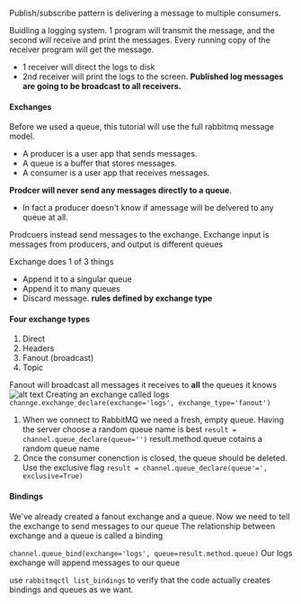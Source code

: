 Publish/subscribe pattern is delivering a message to multiple consumers.

Buidling a logging system. 1 program will transmit the message, and the second will receive and print the messages.
Every running copy of the receiver program will get the message.
* 1 receiver will direct the logs to disk
* 2nd receiver will print the logs to the screen.
 **Published log messages are going to be broadcast to all receivers.**

#### Exchanges
Before we used a queue, this tutorial will use the full rabbitmq message model.
* A producer is a user app that sends messages.
* A queue is a buffer that stores messages.
* A consumer is a user app that receives messages.

**Prodcer will never send any messages directly to a queue**. 
* In fact a producer doesn't know if amessage will be delvered to any queue at all.

Prodcuers instead send messages to the exchange. 
Exchange input is messages from producers, and output is different queues

Exchange does 1 of 3 things
* Append it to a singular queue
* Append it to many queues
* Discard message.
**rules defined by exchange type**

#### Four exchange types
1. Direct
2. Headers
3. Fanout (broadcast)
4. Topic

Fanout will broadcast all messages it receives to **all** the queues it knows
![alt text](/Users/jbollman/dev/rabbitmq-tutorial/rabbitmq-training/Python/PublishSubscribe/PSO.png)
Creating an exchange called logs
`
channge.exchange_declare(exchange='logs', exchange_type='fanout')
`


1. When we connect to RabbitMQ we need a fresh, empty queue. Having the server choose a random queue name is best
`
result = channel.queue_declare(queue='')
`
result.method.queue cotains a random queue name
2. Once the consumer conenction is closed, the queue should be deleted. Use the exclusive flag
`
result = channel.queue_declare(queue'=', exclusive=True)
`

#### Bindings
We've already created a fanout exchange and a queue. Now we need to tell the exchange to send messages to our queue
The relationship between exchange and a queue is called a binding

`
channel.queue_bind(exchange='logs', queue=result.method.queue)
`
Our logs exchange will append messages to our queue

use `rabbitmqctl list_bindings` to verify that the code actually creates bindings and queues as we want.